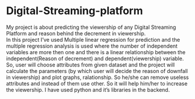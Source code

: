 # Digital-Streaming-platform


My project is about predicting the viewership of any Digital Streaming Platform and reason behind the decrement  in  viewership.  
In this project I’ve used Multiple linear regression for prediction and the multiple regression analysis is used where the number of independent variables are more then one and there is a linear relationship between the independent(Reason of decrement) and dependent(viewership) variable.
So, user will choose attributes from given dataset and the project will calculate the parameters (by which user will decide  the reason of downfall in viewership) and plot graphs, ralationship. So he/she can remove useless attributes and instead of them use other. So it will help him/her to increase the viewership.
I have used python and it’s libraries in the backend.
